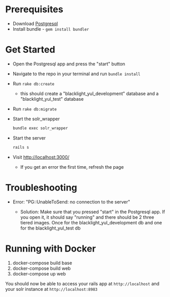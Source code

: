 # Prerequisites

- Download [Postgresql](https://postgresapp.com/)
- Install bundle - `gem install bundler`

# Get Started

- Open the Postgresql app and press the "start" button
- Navigate to the repo in your terminal and run `bundle install`
- Run `rake db:create`

  - this should create a "blacklight_yul_development" database and a "blacklight_yul_test" database

- Run `rake db:migrate`
- Start the solr_wrapper

  ```bash
  bundle exec solr_wrapper
  ```

- Start the server

  ```bash
  rails s
  ```

- Visit <http://localhost:3000/>

  - If you get an error the first time, refresh the page

# Troubleshooting

- Error: "PG::UnableToSend: no connection to the server"

  - Solution: Make sure that you pressed "start" in the Postgresql app. If you open it, it should say "running" and there should be 2 three tiered images. Once for the blacklight_yul_development db and one for the blacklight_yul_test db

# Running with Docker

1. docker-compose build base
2. docker-compose build web
3. docker-compose up web

You should now be able to access your rails app at `http://localhost` and your solr instance at `http://localhost:8983`
